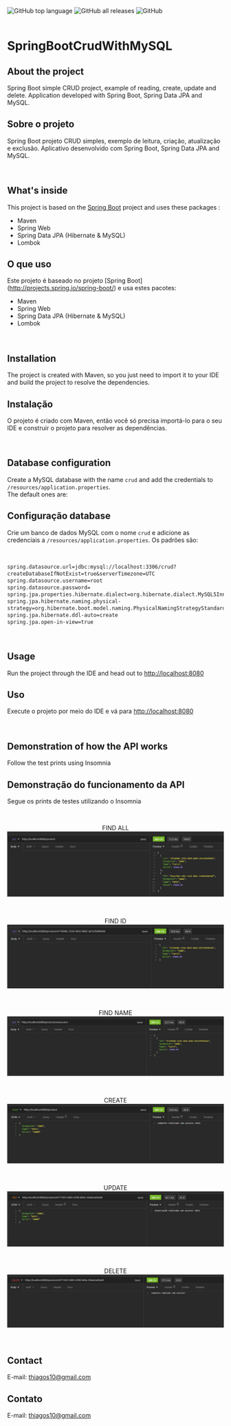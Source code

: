 <!-- PROJECT SHIELDS -->

<div class="box">
    <img alt="GitHub top language" src="https://img.shields.io/github/languages/top/thiagos10/SpringBootCrudWithMySQL?style=for-the-badge">
    <img alt="GitHub all releases" src="https://img.shields.io/github/downloads/thiagos10/SpringBootCrudWithMySQL/total?style=for-the-badge">
    <img alt="GitHub" src="https://img.shields.io/github/license/thiagos10/SpringBootCrudWithMySQL?style=for-the-badge">
</div>
<br>

# SpringBootCrudWithMySQL

## About the project
Spring Boot simple CRUD project, example of reading, create, update and delete. Application developed with Spring Boot, Spring Data JPA and MySQL.

## Sobre o projeto
Spring Boot projeto CRUD simples, exemplo de leitura, criação, atualização e exclusão. Aplicativo desenvolvido com Spring Boot, Spring Data JPA and MySQL.

<br>

## What's inside 
This project is based on the [Spring Boot](http://projects.spring.io/spring-boot/) project and uses these packages :
- Maven
- Spring Web
- Spring Data JPA (Hibernate & MySQL)
- Lombok

## O que uso 
Este projeto é baseado no projeto [Spring Boot] (http://projects.spring.io/spring-boot/) e usa estes pacotes:
- Maven
- Spring Web
- Spring Data JPA (Hibernate & MySQL)
- Lombok

<br>

## Installation 
The project is created with Maven, so you just need to import it to your IDE and build the project to resolve the dependencies.

## Instalação 
O projeto é criado com Maven, então você só precisa importá-lo para o seu IDE e construir o projeto para resolver as dependências.

<br>

## Database configuration 
Create a MySQL database with the name `crud` and add the credentials to `/resources/application.properties`.  
The default ones are:

## Configuração database
Crie um banco de dados MySQL com o nome `crud` e adicione as credenciais a `/resources/application.properties`. 
Os padrões são:

<br>

```
spring.datasource.url=jdbc:mysql://localhost:3306/crud?createDatabaseIfNotExist=true&serverTimezone=UTC
spring.datasource.username=root
spring.datasource.password=
spring.jpa.properties.hibernate.dialect=org.hibernate.dialect.MySQL5InnoDBDialect
spring.jpa.hibernate.naming.physical-strategy=org.hibernate.boot.model.naming.PhysicalNamingStrategyStandardImpl
spring.jpa.hibernate.ddl-auto=create
spring.jpa.open-in-view=true
```

<br>

## Usage 
Run the project through the IDE and head out to [http://localhost:8080](http://localhost:8080)

## Uso 
Execute o projeto por meio do IDE e vá para [http://localhost:8080](http://localhost:8080)

<br>

## Demonstration of how the API works
Follow the test prints using Insomnia

## Demonstração do funcionamento da API
Segue os prints de testes utilizando o Insomnia

<br>
<p align="center">
  FIND ALL
  <img src="/prints/findall.jpg" title="hover text">
</p>
<br>
<p align="center">
  FIND ID
  <img src="/prints/findid.jpg" title="hover text">
</p>
<br>
<p align="center">
  FIND NAME
  <img src="/prints/findname.jpg" title="hover text">
</p>
<br>
<p align="center">
  CREATE
  <img src="/prints/cadastro.jpg" title="hover text">
</p>
<br>
<p align="center">
  UPDATE
  <img src="/prints/update.jpg" title="hover text">
</p>
<br>
<p align="center">
  DELETE
  <img src="/prints/delete.jpg" title="hover text">
</p>

<br>

## Contact
E-mail: thiagos10@gmail.com

## Contato
E-mail: thiagos10@gmail.com
